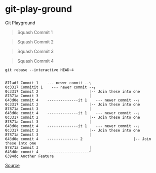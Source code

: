 # git-play-ground
Git Playground

> Squash Commit 1

> Squash Commit 2

> Squash Commit 3

> Squash Commit 4

    git rebase --interactive HEAD~4
    

    871adf Commit 1    --- newer commit --┐
    0c3317 Commitit 1    --- newer commit --┐
    0c3317 Commit 2                       |-- Join these into one
    87871a Commit 3                       |
    643d0e commit 4    --------------it 1    --- newer commit --┐
    0c3317 Commit 2                       |-- Join these into one
    87871a Commit 3                       |
    643d0e commit 4    --------------it 1    --- newer commit --┐
    0c3317 Commit 2                       |-- Join these into one
    87871a Commit 3                       |
    643d0e commit 4    --------------it 1    --- newer commit --┐
    0c3317 Commit 2                       |-- Join these into one
    87871a Commit 3                       |
    643d0e commit 4    -------------- 2                       |-- Join these into one
    87871a Commit 3                       |
    643d0e commit 4    -------------------┘
    6394dc Another Feature

[Source](https://www.internalpointers.com/post/squash-commits-into-one-git)